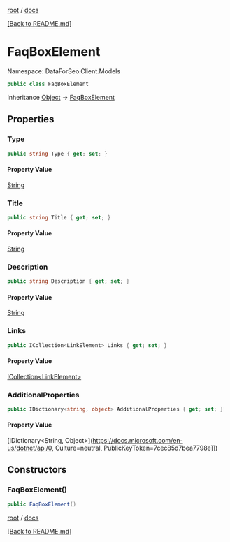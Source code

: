 [root](./../ "root") / [docs](./ "docs")

[[Back to README.md]](./../README.md "[Back to README.md]")

# FaqBoxElement

Namespace: DataForSeo.Client.Models

```csharp
public class FaqBoxElement
```

Inheritance [Object](https://docs.microsoft.com/en-us/dotnet/api/Object) → [FaqBoxElement](./FaqBoxElement.md)

## Properties

### **Type**

```csharp
public string Type { get; set; }
```

#### Property Value

[String](https://docs.microsoft.com/en-us/dotnet/api/String)<br>

### **Title**

```csharp
public string Title { get; set; }
```

#### Property Value

[String](https://docs.microsoft.com/en-us/dotnet/api/String)<br>

### **Description**

```csharp
public string Description { get; set; }
```

#### Property Value

[String](https://docs.microsoft.com/en-us/dotnet/api/String)<br>

### **Links**

```csharp
public ICollection<LinkElement> Links { get; set; }
```

#### Property Value

[ICollection&lt;LinkElement&gt;](./LinkElement.md)<br>

### **AdditionalProperties**

```csharp
public IDictionary<string, object> AdditionalProperties { get; set; }
```

#### Property Value

[IDictionary&lt;String, Object&gt;](https://docs.microsoft.com/en-us/dotnet/api/0, Culture=neutral, PublicKeyToken=7cec85d7bea7798e]])<br>

## Constructors

### **FaqBoxElement()**

```csharp
public FaqBoxElement()
```

[root](./../ "root") / [docs](./ "docs")

[[Back to README.md]](./../README.md "[Back to README.md]")